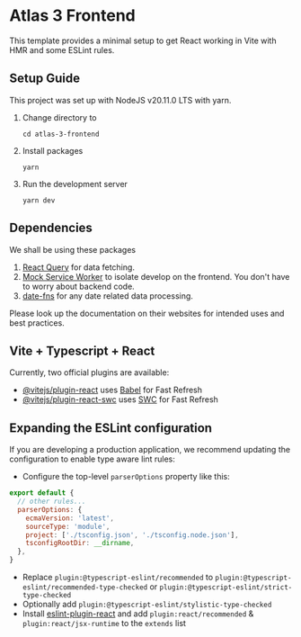 # Atlas 3 Frontend

This template provides a minimal setup to get React working in Vite with HMR and some ESLint rules.

## Setup Guide

This project was set up with NodeJS v20.11.0 LTS with yarn.

1. Change directory to
    ```shell
    cd atlas-3-frontend
    ```
2. Install packages
    ```shell
    yarn
    ```
3. Run the development server
    ```shell
    yarn dev
    ```

## Dependencies

We shall be using these packages

1. [React Query](https://query.gg/?s=tanstack) for data fetching.
2. [Mock Service Worker](https://mswjs.io/) to isolate develop on the frontend. You don't have to worry about backend code.
3. [date-fns](https://date-fns.org/) for any date related data processing.

Please look up the documentation on their websites for intended uses and best practices.

## Vite + Typescript + React

Currently, two official plugins are available:

- [@vitejs/plugin-react](https://github.com/vitejs/vite-plugin-react/blob/main/packages/plugin-react/README.md) uses [Babel](https://babeljs.io/) for Fast Refresh
- [@vitejs/plugin-react-swc](https://github.com/vitejs/vite-plugin-react-swc) uses [SWC](https://swc.rs/) for Fast Refresh

## Expanding the ESLint configuration

If you are developing a production application, we recommend updating the configuration to enable type aware lint rules:

- Configure the top-level `parserOptions` property like this:

```js
export default {
  // other rules...
  parserOptions: {
    ecmaVersion: 'latest',
    sourceType: 'module',
    project: ['./tsconfig.json', './tsconfig.node.json'],
    tsconfigRootDir: __dirname,
  },
}
```

- Replace `plugin:@typescript-eslint/recommended` to `plugin:@typescript-eslint/recommended-type-checked` or `plugin:@typescript-eslint/strict-type-checked`
- Optionally add `plugin:@typescript-eslint/stylistic-type-checked`
- Install [eslint-plugin-react](https://github.com/jsx-eslint/eslint-plugin-react) and add `plugin:react/recommended` & `plugin:react/jsx-runtime` to the `extends` list
